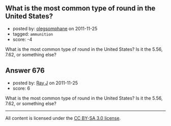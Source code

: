 ## What is the most common type of round in the United States?

- posted by: [olegsomphane](https://stackexchange.com/users/-1/272-olegsomphane) on 2011-11-25
- tagged: `ammunition`
- score: -4

What is the most common type of round in the United States? Is it the 5.56, 7.62, or something else?


## Answer 676

- posted by: [Ray J](https://stackexchange.com/users/-1/166-ray-j) on 2011-11-25
- score: 6

What is the most common type of round in the United States? Is it the 5.56, 7.62, or something else?



---

All content is licensed under the [CC BY-SA 3.0 license](https://creativecommons.org/licenses/by-sa/3.0/).
